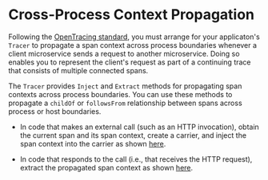 # Cross-Process Context Propagation

Following the [OpenTracing standard](https://opentracing.io/docs/overview/inject-extract/),
you must arrange for your applicaton's `Tracer` to propagate a span context across process boundaries
whenever a client microservice sends a request to another microservice.
Doing so enables you to represent the client's request as part of a continuing trace that consists of multiple connected spans.

The `Tracer` provides `Inject` and `Extract` methods for propagating span contexts across process boundaries.
You can use these methods to propagate a `childOf` or `followsFrom` relationship between spans
across process or host boundaries.

* In code that makes an external call (such as an HTTP invocation), obtain the current span and its span context,
create a carrier, and inject the span context into the carrier as shown [here](https://github.com/opentracing/opentracing-go#serializing-to-the-wire).

* In code that responds to the call (i.e., that receives the HTTP request), extract the propagated span context as shown [here](https://github.com/opentracing/opentracing-go#deserializing-from-the-wire).
